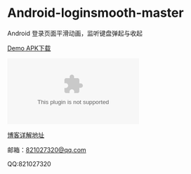 # Android-loginsmooth-master
Android 登录页面平滑动画，监听键盘弹起与收起

[Demo APK下载](https://github.com/wenzhihao123/Android-loginsmooth-master/raw/master/app-debug.apk)

![登录动画](https://github.com/wenzhihao123/Android-loginsmooth-master/raw/master/gif/app-debug.apk)

[博客详解地址](http://www.jianshu.com/p/afa9b37f4d24)

邮箱：821027320@qq.com

QQ:821027320
